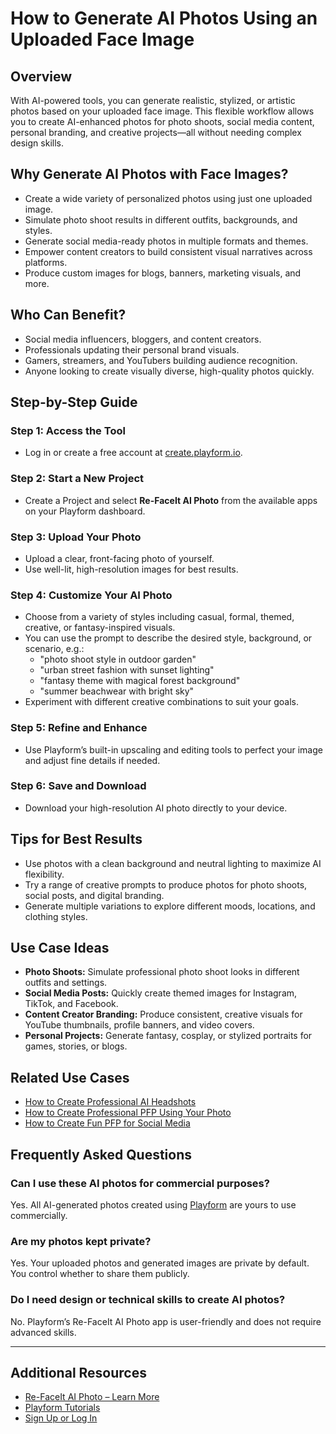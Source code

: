 # How to Generate AI Photos Using an Uploaded Face Image

## Overview

With AI-powered tools, you can generate realistic, stylized, or artistic photos based on your uploaded face image. This flexible workflow allows you to create AI-enhanced photos for photo shoots, social media content, personal branding, and creative projects—all without needing complex design skills.

## Why Generate AI Photos with Face Images?

- Create a wide variety of personalized photos using just one uploaded image.
- Simulate photo shoot results in different outfits, backgrounds, and styles.
- Generate social media-ready photos in multiple formats and themes.
- Empower content creators to build consistent visual narratives across platforms.
- Produce custom images for blogs, banners, marketing visuals, and more.

## Who Can Benefit?

- Social media influencers, bloggers, and content creators.
- Professionals updating their personal brand visuals.
- Gamers, streamers, and YouTubers building audience recognition.
- Anyone looking to create visually diverse, high-quality photos quickly.

## Step-by-Step Guide

### Step 1: Access the Tool
- Log in or create a free account at [create.playform.io](https://create.playform.io).

### Step 2: Start a New Project
- Create a Project and select **Re-FaceIt AI Photo** from the available apps on your Playform dashboard.

### Step 3: Upload Your Photo
- Upload a clear, front-facing photo of yourself.
- Use well-lit, high-resolution images for best results.

### Step 4: Customize Your AI Photo
- Choose from a variety of styles including casual, formal, themed, creative, or fantasy-inspired visuals.
- You can use the prompt to describe the desired style, background, or scenario, e.g.:
  - "photo shoot style in outdoor garden"
  - "urban street fashion with sunset lighting"
  - "fantasy theme with magical forest background"
  - "summer beachwear with bright sky"
- Experiment with different creative combinations to suit your goals.

### Step 5: Refine and Enhance
- Use Playform’s built-in upscaling and editing tools to perfect your image and adjust fine details if needed.

### Step 6: Save and Download
- Download your high-resolution AI photo directly to your device.

## Tips for Best Results

- Use photos with a clean background and neutral lighting to maximize AI flexibility.
- Try a range of creative prompts to produce photos for photo shoots, social posts, and digital branding.
- Generate multiple variations to explore different moods, locations, and clothing styles.

## Use Case Ideas

- **Photo Shoots:** Simulate professional photo shoot looks in different outfits and settings.
- **Social Media Posts:** Quickly create themed images for Instagram, TikTok, and Facebook.
- **Content Creator Branding:** Produce consistent, creative visuals for YouTube thumbnails, profile banners, and video covers.
- **Personal Projects:** Generate fantasy, cosplay, or stylized portraits for games, stories, or blogs.

## Related Use Cases

- [How to Create Professional AI Headshots](./create-professional-headshot.md)
- [How to Create Professional PFP Using Your Photo](./create-professional-pfp.md)
- [How to Create Fun PFP for Social Media](./create-fun-pfp.md)

## Frequently Asked Questions

### Can I use these AI photos for commercial purposes?
Yes. All AI-generated photos created using [Playform](https://www.playform.io/refaceit?utm_source=github_docs) are yours to use commercially.

### Are my photos kept private?
Yes. Your uploaded photos and generated images are private by default. You control whether to share them publicly.

### Do I need design or technical skills to create AI photos?
No. Playform’s Re-FaceIt AI Photo app is user-friendly and does not require advanced skills.

---

## Additional Resources

- [Re-FaceIt AI Photo – Learn More](https://www.playform.io/refaceit?utm_source=github_docs)
- [Playform Tutorials](https://www.playform.io/tutorials?utm_source=github_docs)
- [Sign Up or Log In](https://create.playform.io/login?utm_source=github_docs)
